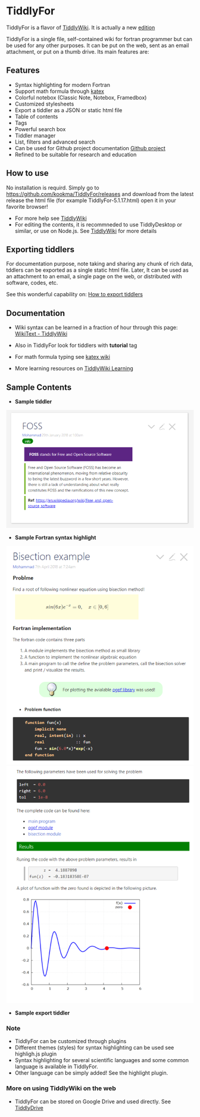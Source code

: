 # TiddlyFor

TiddlyFor is a flavor of [TiddlyWiki](http://tiddlywiki.com). It is actually a new [edition](https://tiddlywiki.com/#Editions)

TiddlyFor is a single file, self-contained wiki for fortran programmer but can be used for any other purposes. It can be put on the web, sent as an email attachment, or put on a thumb drive. Its main features are:

## Features

* Syntax highlighting for modern Fortran
* Support math formula through [katex](https://github.com/khan/katex/wiki)
* Colorful notebox (Classic Note, Notebox, Framedbox)
* Customized stylesheets
* Export a tiddler as a JSON or static html file
* Table of contents
* Tags
* Powerful search box
* Tiddler manager
* List, filters and advanced search
* Can be used for Github project documentation [Github project](https://tiddlywiki.com/#Using%20TiddlyWiki%20for%20GitHub%20project%20documentation)
* Refined to be suitable for research and education

## How to use
No installation is requird. Simply go to https://github.com/kookma/TiddlyFor/releases and download from the latest release the html file (for example TiddlyFor-5.1.17.html) open it in your favorite browser!

* For more help see [TiddlyWiki](http://tiddlywiki.com)
* For editing the contents, it is recommneded to use TiddlyDesktop or similar, or use on Node.js. See [TiddlyWiki](http://tiddlywiki.com) for more details


## Exporting tiddlers
For documentation purpose, note taking and sharing any chunk of rich data, tddlers can be exported as a single static html file. Later, It can be used as an attachment to an email, a single page on the web, or distributed with  software, codes, etc.

See this wonderful capability on: [How to export tiddlers](https://tiddlywiki.com/#Using%20TiddlyWiki%20for%20GitHub%20project%20documentation)


## Documentation

* Wiki syntax can be learned in a fraction of hour through this page: [WikiText - TiddlyWiki](https://tiddlywiki.com/static/WikiText.html)
* Also in TiddlyFor look for tiddlers with **tutorial** tag
* For math formula typing see [katex wiki](https://github.com/khan/katex/wiki)

* More learning resources on [TiddlyWiki Learning](https://tiddlywiki.com/)

## Sample Contents

* **Sample tiddler**


![Sample Tiddler](images/complete_tiddler.png)

* **Sample Fortran syntax highlight**

![Fortran Syntax Highlight](images/sample_tiddler_p1.png)
![Fortran Syntax Highlight](images/sample_tiddler_p2.png)

* **Sample export tiddler**

### Note
* TiddlyFor can be customized through plugins
* Different themes (styles) for syntax highlighting can be used see highligh.js plugin
* Syntax highlighting for several scientific languages and some common language is available in TiddlyFor. 
* Other language can be simply added! See the highlight plugin.

### More on using TiddlyWiki on the web
* TiddlyFor can be stored on Google Drive and used directly. See [TiddlyDrive](https://tiddlywiki.com/#TiddlyDrive%20Add-on%20for%20Google%20Drive%20by%20Joshua%20Stubbs)
